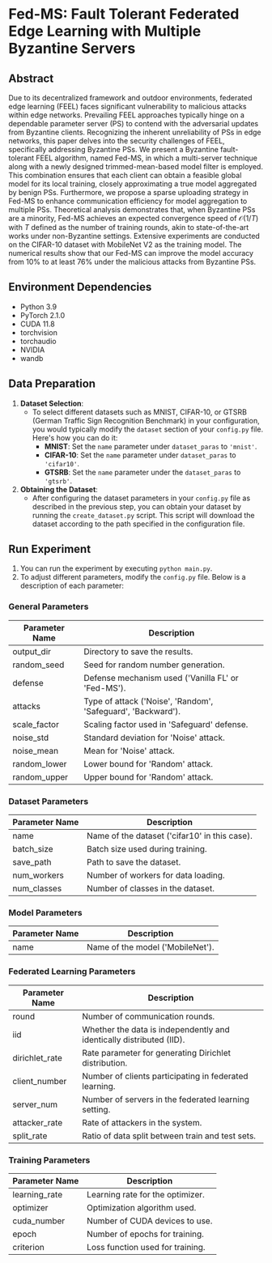 # Fed-MS: Fault Tolerant Federated Edge Learning with Multiple Byzantine Servers

## Abstract
Due to its decentralized framework and outdoor environments, federated edge learning (FEEL) faces significant vulnerability to malicious attacks within edge networks. Prevailing FEEL approaches typically hinge on a dependable parameter server (PS) to contend with the adversarial updates from Byzantine clients. Recognizing the inherent unreliability of PSs in edge networks, this paper delves into the security challenges of FEEL, specifically addressing Byzantine PSs. We present a Byzantine fault-tolerant FEEL algorithm, named Fed-MS, in which a multi-server technique along with a newly designed trimmed-mean-based model filter is employed. This combination ensures that each client can obtain a feasible global model for its local training, closely approximating a true model aggregated by benign PSs. Furthermore, we propose a sparse uploading strategy in Fed-MS to enhance communication efficiency for model aggregation to multiple PSs. Theoretical analysis demonstrates that, when Byzantine PSs are a minority, Fed-MS achieves an expected convergence speed of $\mathcal{O}(1/T)$ with $T$ defined as the number of training rounds, akin to state-of-the-art works under non-Byzantine settings. Extensive experiments are conducted on the CIFAR-10 dataset with MobileNet V2 as the training model. The numerical results show that our Fed-MS can improve the model accuracy from 10% to at least 76% under the malicious attacks from Byzantine PSs.

## Environment Dependencies
- Python 3.9
- PyTorch 2.1.0
- CUDA 11.8
- torchvision
- torchaudio
- NVIDIA
- wandb

## Data Preparation
1. **Dataset Selection**: 
   - To select different datasets such as MNIST, CIFAR-10, or GTSRB (German Traffic Sign Recognition Benchmark) in your configuration, you would typically modify the `dataset` section of your `config.py` file. Here's how you can do it:
     - **MNIST**: Set the `name` parameter under `dataset_paras` to `'mnist'`.
     - **CIFAR-10**: Set the `name` parameter under `dataset_paras` to `'cifar10'`.
     - **GTSRB**: Set the `name` parameter under the `dataset_paras` to `'gtsrb'`.
2. **Obtaining the Dataset**: 
   - After configuring the dataset parameters in your `config.py` file as described in the previous step, you can obtain your dataset by running the `create_dataset.py` script. This script will download the dataset according to the path specified in the configuration file.

## Run Experiment

1. You can run the experiment by executing `python main.py`.
2. To adjust different parameters, modify the `config.py` file. Below is a description of each parameter:

### General Parameters

| Parameter Name | Description                                        |
|----------------|----------------------------------------------------|
| output_dir     | Directory to save the results.                     |
| random_seed    | Seed for random number generation.                 |
| defense        | Defense mechanism used ('Vanilla FL' or 'Fed-MS'). |
| attacks        | Type of attack ('Noise', 'Random', 'Safeguard', 'Backward'). |
| scale_factor   | Scaling factor used in 'Safeguard' defense.        |
| noise_std      | Standard deviation for 'Noise' attack.             |
| noise_mean     | Mean for 'Noise' attack.                           |
| random_lower   | Lower bound for 'Random' attack.                   |
| random_upper   | Upper bound for 'Random' attack.                   |

### Dataset Parameters

| Parameter Name | Description                                    |
|----------------|------------------------------------------------|
| name           | Name of the dataset ('cifar10' in this case).  |
| batch_size     | Batch size used during training.               |
| save_path      | Path to save the dataset.                      |
| num_workers    | Number of workers for data loading.            |
| num_classes    | Number of classes in the dataset.              |

### Model Parameters

| Parameter Name | Description                     |
|----------------|---------------------------------|
| name           | Name of the model ('MobileNet').|

### Federated Learning Parameters

| Parameter Name | Description                                   |
|----------------|-----------------------------------------------|
| round          | Number of communication rounds.               |
| iid            | Whether the data is independently and identically distributed (IID). |
| dirichlet_rate | Rate parameter for generating Dirichlet distribution. |
| client_number  | Number of clients participating in federated learning. |
| server_num     | Number of servers in the federated learning setting. |
| attacker_rate  | Rate of attackers in the system.              |
| split_rate     | Ratio of data split between train and test sets. |

### Training Parameters

| Parameter Name | Description                               |
|----------------|-------------------------------------------|
| learning_rate  | Learning rate for the optimizer.         |
| optimizer      | Optimization algorithm used.              |
| cuda_number    | Number of CUDA devices to use.            |
| epoch          | Number of epochs for training.            |
| criterion      | Loss function used for training.          |
